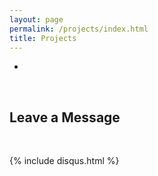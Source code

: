 ```yaml
---
layout: page
permalink: /projects/index.html
title: Projects
---
```


- []()<br>

<!-- ### 2023

- 如何平衡学业、科研和恋爱？
- [数学建模竞赛的成功四要素](https://caihanlin.com/blogs/team2023)
- [极简风个人网站搭建指南（完结）](https://caihanlin.com/blogs/web)

### 2022

- [20岁，宽心且看月中桂](https://caihanlin.com/blogs/20yrs)<br>
- [Cambridge 线上暑研回忆录](https://caihanlin.com/blogs/cambridge/)<br>
- [暂停、暂停、暂停](https://caihanlin.com/blogs/stop/)

### 2021

- [19岁，山高路亦远](https://caihanlin.com/blogs/19yrs)<br>
- [星野学社实习回忆录](https://caihanlin.com/blogs/star)

### 2020

- [18岁，缓慢受锤的黄金年代](https://caihanlin.com/blogs/18yrs)<br>
- [本科博客，笔记，回忆录](https://mieclance.club/) -->

<br>

## Leave a Message

<br>

{% include disqus.html %} 

<br>


